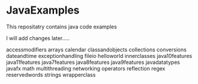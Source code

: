 # JavaExamples

This repositatry contains java code examples 

I will add changes later.....

accessmodifiers
arrays
calendar
classandobjects
collections
conversions
dateandtime
exceptionhandling
fileio
helloworld
innerclasses
java10features
java11features
java7features
java8features
java9features
javadatatypes
javafx
math
multithreading
networking
operators
reflection
regex
reservedwords
strings
wrapperclass
